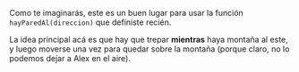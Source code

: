 Como te imaginarás, este es un buen lugar para usar la función `hayParedAl(direccion)` que definiste recién. 

La idea principal acá es que hay que trepar **mientras** haya montaña al este, y luego moverse una vez para quedar sobre la montaña (porque claro, no lo podemos dejar a Alex en el aire).